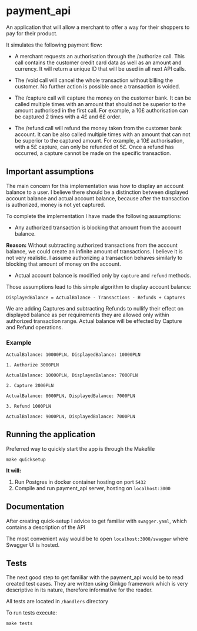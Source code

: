 # payment_api
An application that will allow a merchant to offer a way for their shoppers to pay for their product.

It simulates the following payment flow:
- A merchant requests an authorisation through the /authorize call. This call contains
the customer credit card data as well as an amount and currency. It will return a
unique ID that will be used in all next API calls.

- The /void call will cancel the whole transaction without billing the customer. No
further action is possible once a transaction is voided.

- The /capture call will capture the money on the customer bank. It can be called
multiple times with an amount that should not be superior to the amount authorised in the first call. For example, a 10£ authorisation can be captured 2 times with a 4£ and 6£ order.

- The /refund call will refund the money taken from the customer bank account. It can be also called multiple times with an amount that can not be superior to the captured amount. For example, a 10£ authorisation, with a 5£ capture, can only be refunded of 5£. Once a refund has occurred, a capture cannot be made on the specific transaction.

## Important assumptions
The main concern for this implementation was how to display an account balance to a user. I believe there should be a distinction
between displayed account balance and actual account balance, because after the transaction is authorized, money is not yet captured.

To complete the implementation I have made the following assumptions:
- Any authorized transaction is blocking that amount from the account balance. 


**Reason:** Without subtracting authorized transactions from the account balance, we could create an infinite amount of transactions. I believe it is not very realistic. I assume authorizing a transaction behaves similarly to blocking that amount of money on the account.

- Actual account balance is modified only by `capture` and `refund` methods.


Those assumptions lead to this simple algorithm to display account balance:
    
    DisplayedBalance = ActualBalance - Transactions - Refunds + Captures

We are adding Captures and subtracting Refunds to nullify their effect on displayed balance as per requirements they are allowed only within authorized transaction range. Actual balance will be effected by Capture and Refund operations.

### **Example**
    ActualBalance: 10000PLN, DisplayedBalance: 10000PLN

    1. Authorize 3000PLN

    ActualBalance: 10000PLN, DisplayedBalance: 7000PLN

    2. Capture 2000PLN

    ActualBalance: 8000PLN, DisplayedBalance: 7000PLN

    3. Refund 1000PLN

    ActualBalance: 9000PLN, DisplayedBalance: 7000PLN
## Running the application

Preferred way to quickly start the app is through the Makefile

    make quicksetup

**It will:**
1. Run Postgres in docker container hosting on port `5432`
2. Compile and run payment_api server, hosting on `localhost:3000`

## Documentation
After creating quick-setup I advice to get familiar with `swagger.yaml`, which contains a description of the API

The most convenient way would be to open `localhost:3000/swagger` where Swagger UI is hosted.

## Tests
The next good step to get familiar with the payment_api would be to read created test cases. They are written using Ginkgo
framework which is very descriptive in its nature, therefore informative for the reader.

All tests are located in `/handlers` directory

To run tests execute:

    make tests
